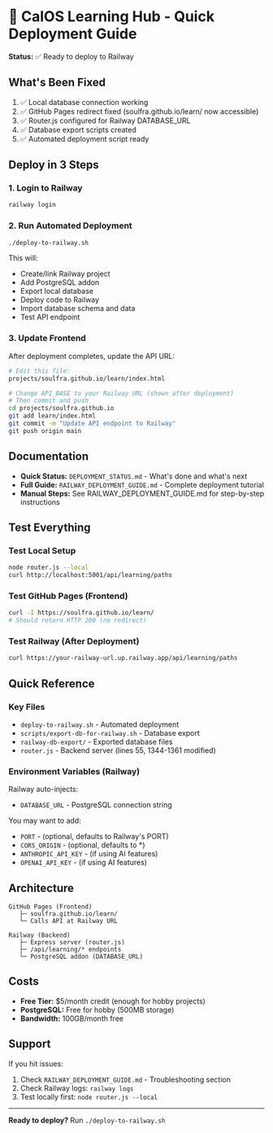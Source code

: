 # 🚀 CalOS Learning Hub - Quick Deployment Guide

**Status:** ✅ Ready to deploy to Railway

## What's Been Fixed

1. ✅ Local database connection working
2. ✅ GitHub Pages redirect fixed (soulfra.github.io/learn/ now accessible)
3. ✅ Router.js configured for Railway DATABASE_URL
4. ✅ Database export scripts created
5. ✅ Automated deployment script ready

## Deploy in 3 Steps

### 1. Login to Railway
```bash
railway login
```

### 2. Run Automated Deployment
```bash
./deploy-to-railway.sh
```

This will:
- Create/link Railway project
- Add PostgreSQL addon
- Export local database
- Deploy code to Railway
- Import database schema and data
- Test API endpoint

### 3. Update Frontend
After deployment completes, update the API URL:

```bash
# Edit this file:
projects/soulfra.github.io/learn/index.html

# Change API_BASE to your Railway URL (shown after deployment)
# Then commit and push
cd projects/soulfra.github.io
git add learn/index.html
git commit -m "Update API endpoint to Railway"
git push origin main
```

## Documentation

- **Quick Status:** `DEPLOYMENT_STATUS.md` - What's done and what's next
- **Full Guide:** `RAILWAY_DEPLOYMENT_GUIDE.md` - Complete deployment tutorial
- **Manual Steps:** See RAILWAY_DEPLOYMENT_GUIDE.md for step-by-step instructions

## Test Everything

### Test Local Setup
```bash
node router.js --local
curl http://localhost:5001/api/learning/paths
```

### Test GitHub Pages (Frontend)
```bash
curl -I https://soulfra.github.io/learn/
# Should return HTTP 200 (no redirect)
```

### Test Railway (After Deployment)
```bash
curl https://your-railway-url.up.railway.app/api/learning/paths
```

## Quick Reference

### Key Files
- `deploy-to-railway.sh` - Automated deployment
- `scripts/export-db-for-railway.sh` - Database export
- `railway-db-export/` - Exported database files
- `router.js` - Backend server (lines 55, 1344-1361 modified)

### Environment Variables (Railway)
Railway auto-injects:
- `DATABASE_URL` - PostgreSQL connection string

You may want to add:
- `PORT` - (optional, defaults to Railway's PORT)
- `CORS_ORIGIN` - (optional, defaults to *)
- `ANTHROPIC_API_KEY` - (if using AI features)
- `OPENAI_API_KEY` - (if using AI features)

## Architecture

```
GitHub Pages (Frontend)
   ├─ soulfra.github.io/learn/
   └─ Calls API at Railway URL

Railway (Backend)
   ├─ Express server (router.js)
   ├─ /api/learning/* endpoints
   └─ PostgreSQL addon (DATABASE_URL)
```

## Costs

- **Free Tier:** $5/month credit (enough for hobby projects)
- **PostgreSQL:** Free for hobby (500MB storage)
- **Bandwidth:** 100GB/month free

## Support

If you hit issues:
1. Check `RAILWAY_DEPLOYMENT_GUIDE.md` - Troubleshooting section
2. Check Railway logs: `railway logs`
3. Test locally first: `node router.js --local`

---

**Ready to deploy?** Run `./deploy-to-railway.sh`
